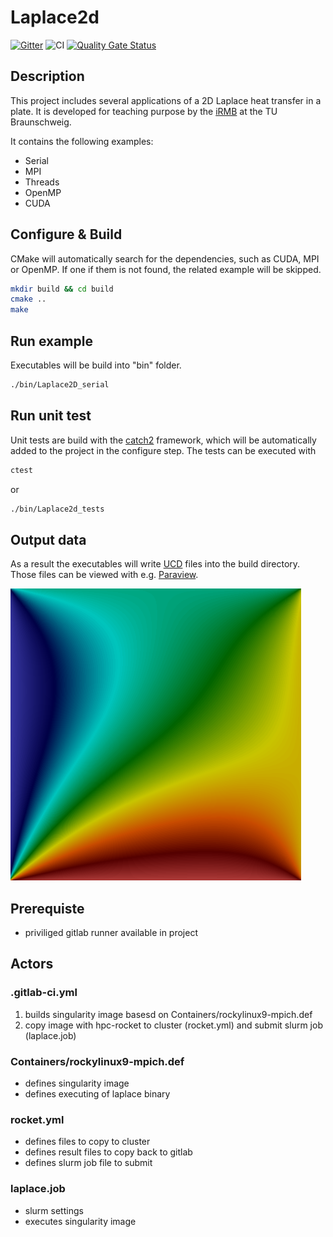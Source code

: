 # Laplace2d
[![Gitter](https://badges.gitter.im/tu_bs_irmb/laplace2d.svg)](https://gitter.im/tu_bs_irmb/laplace2d?utm_source=badge&utm_medium=badge&utm_campaign=pr-badge)
![CI](https://github.com/irmb/Laplace2d/workflows/build/badge.svg)
[![Quality Gate Status](https://sonarcloud.io/api/project_badges/measure?project=irmb_Laplace2d&metric=alert_status)](https://sonarcloud.io/dashboard?id=irmb_Laplace2d)

## Description
This project includes several applications of a 2D Laplace heat transfer in a plate. It is developed for teaching purpose by the [iRMB](https://www.tu-braunschweig.de/irmb) at the TU Braunschweig.

It contains the following examples:
- Serial
- MPI
- Threads
- OpenMP
- CUDA

## Configure & Build
CMake will automatically search for the dependencies, such as CUDA, MPI or OpenMP. If one if them is not found, the related example will be skipped.

```bash
mkdir build && cd build
cmake ..
make
```

## Run example
Executables will be build into "bin" folder.

```bash
./bin/Laplace2D_serial
```

## Run unit test
Unit tests are build with the [catch2](https://github.com/catchorg/Catch2) framework, which will be automatically added to the project in the configure step.
The tests can be executed with

```bash
ctest
```
or
```bash
./bin/Laplace2d_tests
```

## Output data

As a result the executables will write [UCD](https://dav.lbl.gov/archive/NERSC/Software/express/help6.1/help/reference/dvmac/UCD_Form.htm) files into the build directory. Those files can be viewed with e.g. [Paraview](https://www.paraview.org/).

![VirtualFluids](img/laplace2d.png)





## Prerequiste
-  priviliged gitlab runner available in project


## Actors
### .gitlab-ci.yml
1. builds singularity image basesd on Containers/rockylinux9-mpich.def
2. copy image with hpc-rocket to cluster (rocket.yml) and submit slurm job (laplace.job)

### Containers/rockylinux9-mpich.def
- defines singularity image
- defines executing of laplace binary

### rocket.yml
- defines files to copy to cluster
- defines result files to copy back to gitlab
- defines slurm job file to submit

### laplace.job
- slurm settings
- executes singularity image
